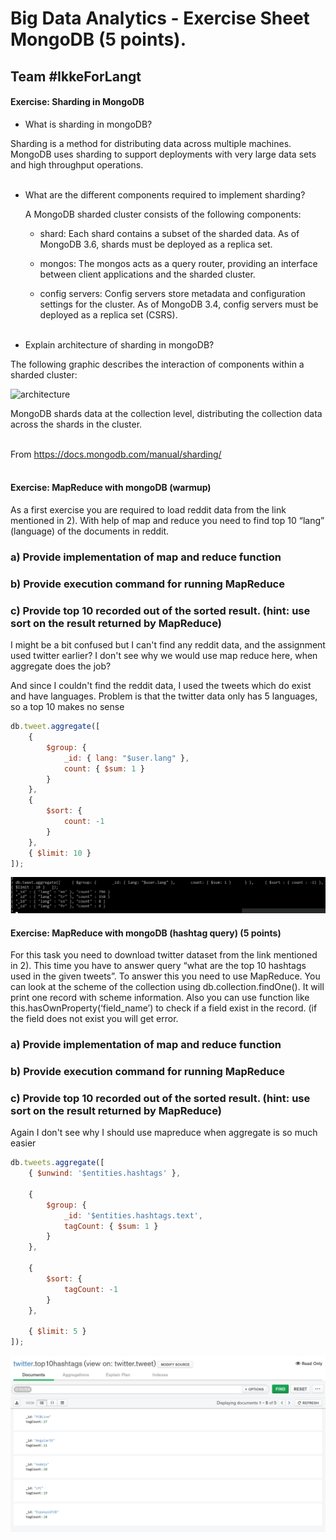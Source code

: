 # Big Data Analytics - Exercise Sheet MongoDB (5 points).

## Team #IkkeForLangt

#### Exercise:	Sharding	in	MongoDB	
* What is sharding in mongoDB?

Sharding is a method for distributing data across multiple machines. MongoDB uses sharding to support deployments with very large data sets and high throughput operations.
<br><br>

* What are the different components required to implement sharding?

    A MongoDB sharded cluster consists of the following components:

    * shard: Each shard contains a subset of the sharded data. As of MongoDB 3.6, shards must be deployed as a replica set.

    * mongos: The mongos acts as a query router, providing an interface between client applications and the sharded cluster.

    * config servers: Config servers store metadata and configuration settings for the cluster. As of MongoDB 3.4, config servers must be deployed as a replica set (CSRS).
<br><br>

* Explain architecture of sharding in mongoDB?

The following graphic describes the interaction of components within a sharded cluster:

![architecture](https://docs.mongodb.com/manual/_images/sharded-cluster-production-architecture.bakedsvg.svg)

MongoDB shards data at the collection level, distributing the collection data across the shards in the cluster.
<br><br>

From https://docs.mongodb.com/manual/sharding/
<br><br>

#### Exercise:	MapReduce	with	mongoDB	(warmup)	
As a first exercise you are required to load reddit data from the link mentioned in 2). With help of map and reduce you
need to find top 10 “lang” (language) of the documents in reddit.

### a) Provide implementation of map and reduce function

### b) Provide execution command for running MapReduce

### c) Provide top 10 recorded out of the sorted result. (hint: use sort on the result returned by MapReduce)

I might be a bit confused but I can't find any reddit data, and the assignment used twitter earlier?
I don't see why we would use map reduce here, when aggregate does the job?

And since I couldn't find the reddit data, I used the tweets which do exist and have languages. Problem is that the twitter data only has 5 languages, so a top 10 makes no sense

```js
db.tweet.aggregate([
    {
        $group: {
            _id: { lang: "$user.lang" },
            count: { $sum: 1 }
        }
    },
    {
        $sort: {
            count: -1
        }
    },
    { $limit: 10 }
]);
```


![](top10lang.png)

#### Exercise:	MapReduce	with	mongoDB	(hashtag	query)	(5 points)	
For this task you need to download twitter dataset from the link mentioned in 2). This time you have to answer query
“what are the top 10 hashtags used in the given tweets”. To answer this you need to use MapReduce. You can look at
the scheme of the collection using db.collection.findOne(). It will print one record with scheme information. Also you
can use function like this.hasOwnProperty(‘field_name’) to check if a field exist in the record. (if the field does not exist
you will get error.

### a) Provide implementation of map and reduce function

### b) Provide execution command for running MapReduce

### c) Provide top 10 recorded out of the sorted result. (hint: use sort on the result returned by MapReduce)

Again I don't see why I should use mapreduce when aggregate is so much easier

```js
db.tweets.aggregate([
    { $unwind: '$entities.hashtags' },

    {
        $group: {
            _id: '$entities.hashtags.text',
            tagCount: { $sum: 1 }
        }
    },

    {
        $sort: {
            tagCount: -1
        }
    },

    { $limit: 5 }
]);
```

![](top10hashtags.png)
